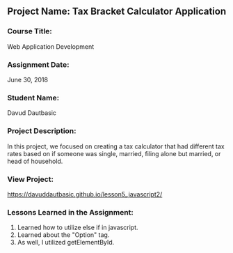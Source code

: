 ## Project Name:  Tax Bracket Calculator Application

### Course Title:
Web Application Development

### Assignment Date:  
June 30, 2018

### Student Name:  
Davud Dautbasic

### Project Description:
In this project, we focused on creating a tax calculator that had different tax rates based on if someone was single, married, filing alone but married, or head of household.

### View Project:
https://davuddautbasic.github.io/lesson5_javascript2/

### Lessons Learned in the Assignment:
1. Learned how to utilize else if in javascript.
2. Learned about the "Option" tag. 
3. As well, I utilized getElementById.


